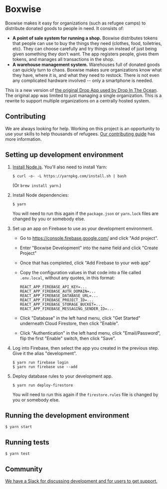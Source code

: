 # Boxwise

Boxwise makes it easy for organizations (such as refugee camps) to distribute donated goods to people in need. It consists of:

- **A point of sale system for running a shop.** Boxwise distributes tokens that people can use to buy the things they need (clothes, food, toiletries, etc). They can choose carefully and try things on instead of just being given something they don’t want. The app registers people, gives them tokens, and manages all transactions in the shop.
- **A warehouse management system.** Warehouses full of donated goods can quickly turn to chaos. Boxwise makes sure organizations know what they have, where it is, and what they need to restock. There is not even any complicated hardware involved -- only a smartphone is needed.

This is a new version of [the original Drop App used by Drop In The Ocean](https://www.drapenihavet.no/en/the-drop-app-2/). The original app was limited to just managing a single organization. This is a rewrite to support multiple organizations on a centrally hosted system.

## Contributing

We are always looking for help. Working on this project is an opportunity to use your skills to help thousands of refugees. [Our contributing guide](CONTRIBUTING.md) has more information.

## Setting up development environment

1.  [Install Node.js](https://nodejs.org/en/download/). You'll also need to install Yarn:

        $ curl -o- -L https://yarnpkg.com/install.sh | bash

    (Or `brew install yarn`.)

2.  Install Node dependencies:

        $ yarn

    You will need to run this again if the `package.json` or `yarn.lock` files are changed by you or somebody else.

3.  Set up an app on Firebase to use as your development environment.

    - Go to https://console.firebase.google.com/ and click "Add project".
    - Enter "Boxwise Development" into the name field and click "Create Project"
    - Once that has completed, click "Add Firebase to your web app"
    - Copy the configuration values in that code into a file called `.env.local`, without any quotes, in this format:

          REACT_APP_FIREBASE_API_KEY=...
          REACT_APP_FIREBASE_AUTH_DOMAIN=...
          REACT_APP_FIREBASE_DATABASE_URL=...
          REACT_APP_FIREBASE_PROJECT_ID=...
          REACT_APP_FIREBASE_STORAGE_BUCKET=...
          REACT_APP_FIREBASE_MESSAGING_SENDER_ID=...

    - Click "Database" in the left hand menu, click "Get Started" underneath Cloud Firestore, then click "Enable".
    - Click "Authentication" in the left hand menu, click "Email/Password", flip the first "Enable" switch, then click "Save".

4.  Log into Firebase, then select the app you created in the previous step. Give it the alias "development".

        $ yarn run firebase login
        $ yarn run firebase use --add

5.  Deploy database rules to your development app.

        $ yarn run deploy-firestore

    You will need to run this again if the `firestore.rules` file is changed by you or somebody else.

## Running the development environment

    $ yarn start

## Running tests

    $ yarn test

## Community

[We have a Slack for discussing development and for users to get support.](https://join.slack.com/t/boxwise/shared_invite/enQtMzE4NzExMjkxNTM2LTk0MzY2Mjg0MTY5ZmJjMjI1ODNmODZiNmJlNTAwM2Y4MmJkZDJjZWEyNzk0YTQyZGI0ZTYxMTc2NTgxNjk1ZTM)
